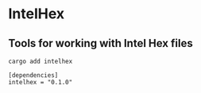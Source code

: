 # IntelHex
## Tools for working with Intel Hex files
```
cargo add intelhex
```

```
[dependencies]
intelhex = "0.1.0"
```

